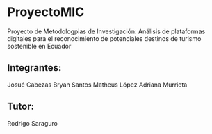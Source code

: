 # ProyectoMIC

Proyecto de Metodologpias de Investigación:
Análisis de plataformas digitales para el reconocimiento de potenciales destinos de turismo sostenible en Ecuador

## Integrantes:
Josué Cabezas
Bryan Santos
Matheus López
Adriana Murrieta

## Tutor:
Rodrigo Saraguro
